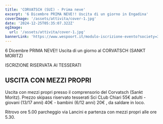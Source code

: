 ```yaml
---
title: 'CORVATSCH (SUI) - Prima neve'
excerpt: '6 Dicembre PRIMA NEVE!! Uscita di un giorno in Engadina'
coverImage: '/assets/attivita/cover-1.jpg'
date: '2024-12-25T05:35:07.322Z'
ogImage:
  url: '/assets/attivita/cover-1.jpg'
bannerLink: 'https://www.wespoort.it/modulo-iscrizione-evento?society=32ad6a1a-5c52-4665-bf58-5623afdcfb98&event=e29cc44f-b6d5-4db9-b42a-b33308d2f178'
---
```


6 Dicembre PRIMA NEVE!! Uscita di un giorno al  CORVATSCH (SANKT MORITZ)

ISCRIZIONE RISERVATA AI TESSERATI

## USCITA CON MEZZI PROPRI

Uscita con mezzi propri presso il comprensorio del Corvatsch (Sankt Moritz).
Prezzo skipass riservato tesserati Sci CLub Chiari 55€ adulti - giovani (13/17 anni) 40€ - bambini (6/12 anni) 20€ , da saldare in loco.

Ritrovo ore 5.00 parcheggio via Lancini e partenza con mezzi propri alle ore 5.30.

